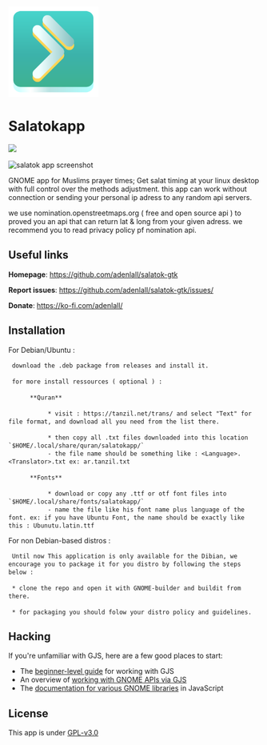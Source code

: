 <img width="180" alt="salatokapp logo" src="/data/icons/app.salatok.gtk.gnome.svg">

# Salatokapp

<a href="https://www.buymeacoffee.com/adenlallI"><img src="https://img.buymeacoffee.com/button-api/?text=Buy me a coffee&emoji=&slug=adenlallI&button_colour=00ff98&font_colour=000000&font_family=Comic&outline_colour=000000&coffee_colour=FFDD00" /></a>

<img alt="salatok app screenshot" src="https://adenlall.vercel.app/screenshot2.png">
  
GNOME app for Muslims prayer times; Get salat timing at your linux desktop with full control over the methods adjustment. this app can work without connection or sending your personal ip adress to any random api servers.

 we use nomination.openstreetmaps.org ( free and open source api ) to proved you an api that can return lat & long from your given adress.
 we recommend you to read privacy policy pf nomination api.

## Useful links

**Homepage**: https://github.com/adenlall/salatok-gtk

**Report issues**: https://github.com/adenlall/salatok-gtk/issues/

**Donate**: https://ko-fi.com/adenlall/

## Installation

For Debian/Ubuntu :

     download the .deb package from releases and install it.
     
     for more install ressources ( optional ) :
     
          **Quran**
          
               * visit : https://tanzil.net/trans/ and select "Text" for file format, and download all you need from the list there.
               
               * then copy all .txt files downloaded into this location `$HOME/.local/share/quran/salatokapp/`
               - the file name should be something like : <Language>.<Translator>.txt ex: ar.tanzil.txt
               
          **Fonts**
          
               * download or copy any .ttf or otf font files into `$HOME/.local/share/fonts/salatokapp/`
               - name the file like his font name plus language of the font. ex: if you have Ubuntu Font, the name should be exactly like this : Ubunutu.latin.ttf

               
For non Debian-based distros :

     Until now This application is only available for the Dibian, we encourage you to package it for you distro by following the steps below :
     
     * clone the repo and open it with GNOME-builder and buildit from there.
     
     * for packaging you should folow your distro policy and guidelines.

## Hacking

If you're unfamiliar with GJS, here are a few good places to start:

* The [beginner-level guide](https://gjs-guide.gitlab.io/) for working with GJS
* An overview of [working with GNOME APIs via GJS](https://gitlab.gnome.org/GNOME/gjs/wikis/Mapping)
* The [documentation for various GNOME libraries](https://devdocs.baznga.org/) in JavaScript

## License

This app is under [GPL-v3.0](https://www.gnu.org/licenses/gpl-3)


